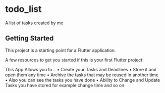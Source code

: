 # todo_list

A list of tasks created by me

## Getting Started

This project is a starting point for a Flutter application.

A few resources to get you started if this is your first Flutter project:

This App Allows you to ..
• Create your Tasks and Deadlines
• Store it and open them any time
• Archive the tasks that may be reused in another time
• Also you can see the tasks you have done
• Ability to Change and Update Tasks you have stored for example change
time and so on
